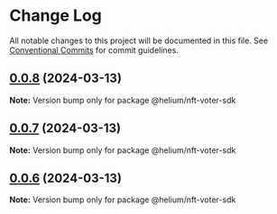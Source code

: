 # Change Log

All notable changes to this project will be documented in this file.
See [Conventional Commits](https://conventionalcommits.org) for commit guidelines.

## [0.0.8](https://github.com/helium/modular-governance/compare/v0.0.4...v0.0.8) (2024-03-13)

**Note:** Version bump only for package @helium/nft-voter-sdk





## [0.0.7](https://github.com/helium/modular-governance/compare/v0.0.4...v0.0.7) (2024-03-13)

**Note:** Version bump only for package @helium/nft-voter-sdk





## [0.0.6](https://github.com/helium/modular-governance/compare/v0.0.4...v0.0.6) (2024-03-13)

**Note:** Version bump only for package @helium/nft-voter-sdk

